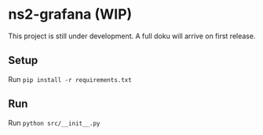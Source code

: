 # ns2-grafana (WIP)
This project is still under development. A full doku will arrive on first release.

## Setup
Run `pip install -r requirements.txt`


## Run
Run `python src/__init__.py`
